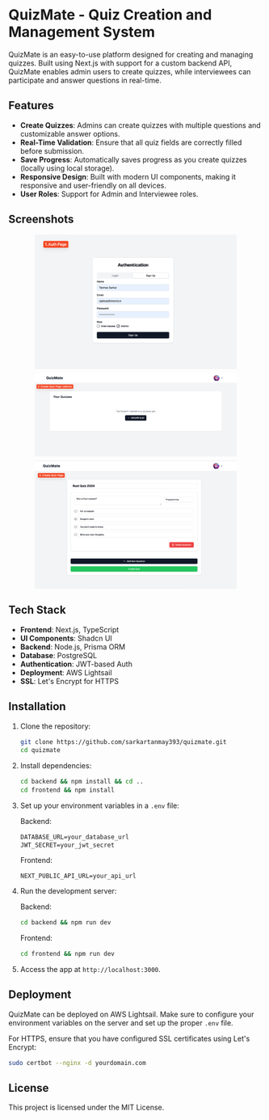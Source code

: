 # QuizMate - Quiz Creation and Management System

QuizMate is an easy-to-use platform designed for creating and managing quizzes. Built using Next.js with support for a custom backend API, QuizMate enables admin users to create quizzes, while interviewees can participate and answer questions in real-time.

## Features

- **Create Quizzes**: Admins can create quizzes with multiple questions and customizable answer options.
- **Real-Time Validation**: Ensure that all quiz fields are correctly filled before submission.
- **Save Progress**: Automatically saves progress as you create quizzes (locally using local storage).
- **Responsive Design**: Built with modern UI components, making it responsive and user-friendly on all devices.
- **User Roles**: Support for Admin and Interviewee roles.

## Screenshots

<div style="gap: 8px; display: flex; justify-content: center; align-items: center; flex-wrap: wrap;">
    <img src="./scs-1.png" alt="Auth" width="400">
    <img src="./scs-2.png" alt="Dashboard" width="400">
    <img src="./scs-3.png" alt="Create Quiz" width="400">
</div>

## Tech Stack

- **Frontend**: Next.js, TypeScript
- **UI Components**: Shadcn UI
- **Backend**: Node.js, Prisma ORM
- **Database**: PostgreSQL
- **Authentication**: JWT-based Auth
- **Deployment**: AWS Lightsail
- **SSL**: Let's Encrypt for HTTPS

## Installation

1. Clone the repository:

    ```bash
    git clone https://github.com/sarkartanmay393/quizmate.git
    cd quizmate
    ```

2. Install dependencies:

    ```bash
    cd backend && npm install && cd ..
    cd frontend && npm install
    ```

3. Set up your environment variables in a `.env` file:

    Backend:
    ```env
    DATABASE_URL=your_database_url
    JWT_SECRET=your_jwt_secret
    ```

    Frontend:
    ```env
    NEXT_PUBLIC_API_URL=your_api_url
    ```

4. Run the development server:

    Backend:
    ```bash
    cd backend && npm run dev
    ```

    Frontend:
    ```bash
    cd frontend && npm run dev
    ```

5. Access the app at `http://localhost:3000`.

## Deployment

QuizMate can be deployed on AWS Lightsail. Make sure to configure your environment variables on the server and set up the proper `.env` file.

For HTTPS, ensure that you have configured SSL certificates using Let's Encrypt:

```bash
sudo certbot --nginx -d yourdomain.com
```

## License

This project is licensed under the MIT License.